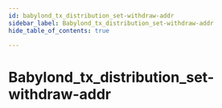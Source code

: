 ```yaml
---
id: babylond_tx_distribution_set-withdraw-addr
sidebar_label: Babylond_tx_distribution_set-withdraw-addr
hide_table_of_contents: true

---
```


# Babylond_tx_distribution_set-withdraw-addr